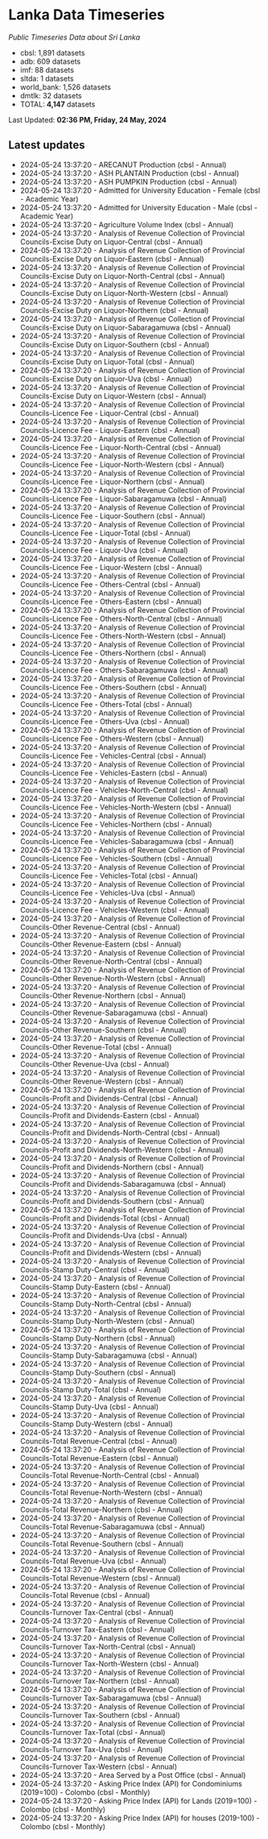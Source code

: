 # Lanka Data Timeseries
*Public Timeseries Data about Sri Lanka*

* cbsl: 1,891 datasets
* adb: 609 datasets
* imf: 88 datasets
* sltda: 1 datasets
* world_bank: 1,526 datasets
* dmtlk: 32 datasets
* TOTAL: **4,147** datasets

Last Updated: **02:36 PM, Friday, 24 May, 2024**

## Latest updates

* 2024-05-24 13:37:20 - ARECANUT Production (cbsl - Annual)
* 2024-05-24 13:37:20 - ASH PLANTAIN Production (cbsl - Annual)
* 2024-05-24 13:37:20 - ASH PUMPKIN Production (cbsl - Annual)
* 2024-05-24 13:37:20 - Admitted for University Education - Female (cbsl - Academic Year)
* 2024-05-24 13:37:20 - Admitted for University Education - Male (cbsl - Academic Year)
* 2024-05-24 13:37:20 - Agriculture Volume Index (cbsl - Annual)
* 2024-05-24 13:37:20 - Analysis of Revenue Collection of Provincial Councils-Excise Duty on Liquor-Central (cbsl - Annual)
* 2024-05-24 13:37:20 - Analysis of Revenue Collection of Provincial Councils-Excise Duty on Liquor-Eastern (cbsl - Annual)
* 2024-05-24 13:37:20 - Analysis of Revenue Collection of Provincial Councils-Excise Duty on Liquor-North-Central (cbsl - Annual)
* 2024-05-24 13:37:20 - Analysis of Revenue Collection of Provincial Councils-Excise Duty on Liquor-North-Western (cbsl - Annual)
* 2024-05-24 13:37:20 - Analysis of Revenue Collection of Provincial Councils-Excise Duty on Liquor-Northern (cbsl - Annual)
* 2024-05-24 13:37:20 - Analysis of Revenue Collection of Provincial Councils-Excise Duty on Liquor-Sabaragamuwa (cbsl - Annual)
* 2024-05-24 13:37:20 - Analysis of Revenue Collection of Provincial Councils-Excise Duty on Liquor-Southern (cbsl - Annual)
* 2024-05-24 13:37:20 - Analysis of Revenue Collection of Provincial Councils-Excise Duty on Liquor-Total (cbsl - Annual)
* 2024-05-24 13:37:20 - Analysis of Revenue Collection of Provincial Councils-Excise Duty on Liquor-Uva (cbsl - Annual)
* 2024-05-24 13:37:20 - Analysis of Revenue Collection of Provincial Councils-Excise Duty on Liquor-Western (cbsl - Annual)
* 2024-05-24 13:37:20 - Analysis of Revenue Collection of Provincial Councils-Licence Fee - Liquor-Central (cbsl - Annual)
* 2024-05-24 13:37:20 - Analysis of Revenue Collection of Provincial Councils-Licence Fee - Liquor-Eastern (cbsl - Annual)
* 2024-05-24 13:37:20 - Analysis of Revenue Collection of Provincial Councils-Licence Fee - Liquor-North-Central (cbsl - Annual)
* 2024-05-24 13:37:20 - Analysis of Revenue Collection of Provincial Councils-Licence Fee - Liquor-North-Western (cbsl - Annual)
* 2024-05-24 13:37:20 - Analysis of Revenue Collection of Provincial Councils-Licence Fee - Liquor-Northern (cbsl - Annual)
* 2024-05-24 13:37:20 - Analysis of Revenue Collection of Provincial Councils-Licence Fee - Liquor-Sabaragamuwa (cbsl - Annual)
* 2024-05-24 13:37:20 - Analysis of Revenue Collection of Provincial Councils-Licence Fee - Liquor-Southern (cbsl - Annual)
* 2024-05-24 13:37:20 - Analysis of Revenue Collection of Provincial Councils-Licence Fee - Liquor-Total (cbsl - Annual)
* 2024-05-24 13:37:20 - Analysis of Revenue Collection of Provincial Councils-Licence Fee - Liquor-Uva (cbsl - Annual)
* 2024-05-24 13:37:20 - Analysis of Revenue Collection of Provincial Councils-Licence Fee - Liquor-Western (cbsl - Annual)
* 2024-05-24 13:37:20 - Analysis of Revenue Collection of Provincial Councils-Licence Fee - Others-Central (cbsl - Annual)
* 2024-05-24 13:37:20 - Analysis of Revenue Collection of Provincial Councils-Licence Fee - Others-Eastern (cbsl - Annual)
* 2024-05-24 13:37:20 - Analysis of Revenue Collection of Provincial Councils-Licence Fee - Others-North-Central (cbsl - Annual)
* 2024-05-24 13:37:20 - Analysis of Revenue Collection of Provincial Councils-Licence Fee - Others-North-Western (cbsl - Annual)
* 2024-05-24 13:37:20 - Analysis of Revenue Collection of Provincial Councils-Licence Fee - Others-Northern (cbsl - Annual)
* 2024-05-24 13:37:20 - Analysis of Revenue Collection of Provincial Councils-Licence Fee - Others-Sabaragamuwa (cbsl - Annual)
* 2024-05-24 13:37:20 - Analysis of Revenue Collection of Provincial Councils-Licence Fee - Others-Southern (cbsl - Annual)
* 2024-05-24 13:37:20 - Analysis of Revenue Collection of Provincial Councils-Licence Fee - Others-Total (cbsl - Annual)
* 2024-05-24 13:37:20 - Analysis of Revenue Collection of Provincial Councils-Licence Fee - Others-Uva (cbsl - Annual)
* 2024-05-24 13:37:20 - Analysis of Revenue Collection of Provincial Councils-Licence Fee - Others-Western (cbsl - Annual)
* 2024-05-24 13:37:20 - Analysis of Revenue Collection of Provincial Councils-Licence Fee - Vehicles-Central (cbsl - Annual)
* 2024-05-24 13:37:20 - Analysis of Revenue Collection of Provincial Councils-Licence Fee - Vehicles-Eastern (cbsl - Annual)
* 2024-05-24 13:37:20 - Analysis of Revenue Collection of Provincial Councils-Licence Fee - Vehicles-North-Central (cbsl - Annual)
* 2024-05-24 13:37:20 - Analysis of Revenue Collection of Provincial Councils-Licence Fee - Vehicles-North-Western (cbsl - Annual)
* 2024-05-24 13:37:20 - Analysis of Revenue Collection of Provincial Councils-Licence Fee - Vehicles-Northern (cbsl - Annual)
* 2024-05-24 13:37:20 - Analysis of Revenue Collection of Provincial Councils-Licence Fee - Vehicles-Sabaragamuwa (cbsl - Annual)
* 2024-05-24 13:37:20 - Analysis of Revenue Collection of Provincial Councils-Licence Fee - Vehicles-Southern (cbsl - Annual)
* 2024-05-24 13:37:20 - Analysis of Revenue Collection of Provincial Councils-Licence Fee - Vehicles-Total (cbsl - Annual)
* 2024-05-24 13:37:20 - Analysis of Revenue Collection of Provincial Councils-Licence Fee - Vehicles-Uva (cbsl - Annual)
* 2024-05-24 13:37:20 - Analysis of Revenue Collection of Provincial Councils-Licence Fee - Vehicles-Western (cbsl - Annual)
* 2024-05-24 13:37:20 - Analysis of Revenue Collection of Provincial Councils-Other Revenue-Central (cbsl - Annual)
* 2024-05-24 13:37:20 - Analysis of Revenue Collection of Provincial Councils-Other Revenue-Eastern (cbsl - Annual)
* 2024-05-24 13:37:20 - Analysis of Revenue Collection of Provincial Councils-Other Revenue-North-Central (cbsl - Annual)
* 2024-05-24 13:37:20 - Analysis of Revenue Collection of Provincial Councils-Other Revenue-North-Western (cbsl - Annual)
* 2024-05-24 13:37:20 - Analysis of Revenue Collection of Provincial Councils-Other Revenue-Northern (cbsl - Annual)
* 2024-05-24 13:37:20 - Analysis of Revenue Collection of Provincial Councils-Other Revenue-Sabaragamuwa (cbsl - Annual)
* 2024-05-24 13:37:20 - Analysis of Revenue Collection of Provincial Councils-Other Revenue-Southern (cbsl - Annual)
* 2024-05-24 13:37:20 - Analysis of Revenue Collection of Provincial Councils-Other Revenue-Total (cbsl - Annual)
* 2024-05-24 13:37:20 - Analysis of Revenue Collection of Provincial Councils-Other Revenue-Uva (cbsl - Annual)
* 2024-05-24 13:37:20 - Analysis of Revenue Collection of Provincial Councils-Other Revenue-Western (cbsl - Annual)
* 2024-05-24 13:37:20 - Analysis of Revenue Collection of Provincial Councils-Profit and Dividends-Central (cbsl - Annual)
* 2024-05-24 13:37:20 - Analysis of Revenue Collection of Provincial Councils-Profit and Dividends-Eastern (cbsl - Annual)
* 2024-05-24 13:37:20 - Analysis of Revenue Collection of Provincial Councils-Profit and Dividends-North-Central (cbsl - Annual)
* 2024-05-24 13:37:20 - Analysis of Revenue Collection of Provincial Councils-Profit and Dividends-North-Western (cbsl - Annual)
* 2024-05-24 13:37:20 - Analysis of Revenue Collection of Provincial Councils-Profit and Dividends-Northern (cbsl - Annual)
* 2024-05-24 13:37:20 - Analysis of Revenue Collection of Provincial Councils-Profit and Dividends-Sabaragamuwa (cbsl - Annual)
* 2024-05-24 13:37:20 - Analysis of Revenue Collection of Provincial Councils-Profit and Dividends-Southern (cbsl - Annual)
* 2024-05-24 13:37:20 - Analysis of Revenue Collection of Provincial Councils-Profit and Dividends-Total (cbsl - Annual)
* 2024-05-24 13:37:20 - Analysis of Revenue Collection of Provincial Councils-Profit and Dividends-Uva (cbsl - Annual)
* 2024-05-24 13:37:20 - Analysis of Revenue Collection of Provincial Councils-Profit and Dividends-Western (cbsl - Annual)
* 2024-05-24 13:37:20 - Analysis of Revenue Collection of Provincial Councils-Stamp Duty-Central (cbsl - Annual)
* 2024-05-24 13:37:20 - Analysis of Revenue Collection of Provincial Councils-Stamp Duty-Eastern (cbsl - Annual)
* 2024-05-24 13:37:20 - Analysis of Revenue Collection of Provincial Councils-Stamp Duty-North-Central (cbsl - Annual)
* 2024-05-24 13:37:20 - Analysis of Revenue Collection of Provincial Councils-Stamp Duty-North-Western (cbsl - Annual)
* 2024-05-24 13:37:20 - Analysis of Revenue Collection of Provincial Councils-Stamp Duty-Northern (cbsl - Annual)
* 2024-05-24 13:37:20 - Analysis of Revenue Collection of Provincial Councils-Stamp Duty-Sabaragamuwa (cbsl - Annual)
* 2024-05-24 13:37:20 - Analysis of Revenue Collection of Provincial Councils-Stamp Duty-Southern (cbsl - Annual)
* 2024-05-24 13:37:20 - Analysis of Revenue Collection of Provincial Councils-Stamp Duty-Total (cbsl - Annual)
* 2024-05-24 13:37:20 - Analysis of Revenue Collection of Provincial Councils-Stamp Duty-Uva (cbsl - Annual)
* 2024-05-24 13:37:20 - Analysis of Revenue Collection of Provincial Councils-Stamp Duty-Western (cbsl - Annual)
* 2024-05-24 13:37:20 - Analysis of Revenue Collection of Provincial Councils-Total Revenue-Central (cbsl - Annual)
* 2024-05-24 13:37:20 - Analysis of Revenue Collection of Provincial Councils-Total Revenue-Eastern (cbsl - Annual)
* 2024-05-24 13:37:20 - Analysis of Revenue Collection of Provincial Councils-Total Revenue-North-Central (cbsl - Annual)
* 2024-05-24 13:37:20 - Analysis of Revenue Collection of Provincial Councils-Total Revenue-North-Western (cbsl - Annual)
* 2024-05-24 13:37:20 - Analysis of Revenue Collection of Provincial Councils-Total Revenue-Northern (cbsl - Annual)
* 2024-05-24 13:37:20 - Analysis of Revenue Collection of Provincial Councils-Total Revenue-Sabaragamuwa (cbsl - Annual)
* 2024-05-24 13:37:20 - Analysis of Revenue Collection of Provincial Councils-Total Revenue-Southern (cbsl - Annual)
* 2024-05-24 13:37:20 - Analysis of Revenue Collection of Provincial Councils-Total Revenue-Uva (cbsl - Annual)
* 2024-05-24 13:37:20 - Analysis of Revenue Collection of Provincial Councils-Total Revenue-Western (cbsl - Annual)
* 2024-05-24 13:37:20 - Analysis of Revenue Collection of Provincial Councils-Total Revenue (cbsl - Annual)
* 2024-05-24 13:37:20 - Analysis of Revenue Collection of Provincial Councils-Turnover Tax-Central (cbsl - Annual)
* 2024-05-24 13:37:20 - Analysis of Revenue Collection of Provincial Councils-Turnover Tax-Eastern (cbsl - Annual)
* 2024-05-24 13:37:20 - Analysis of Revenue Collection of Provincial Councils-Turnover Tax-North-Central (cbsl - Annual)
* 2024-05-24 13:37:20 - Analysis of Revenue Collection of Provincial Councils-Turnover Tax-North-Western (cbsl - Annual)
* 2024-05-24 13:37:20 - Analysis of Revenue Collection of Provincial Councils-Turnover Tax-Northern (cbsl - Annual)
* 2024-05-24 13:37:20 - Analysis of Revenue Collection of Provincial Councils-Turnover Tax-Sabaragamuwa (cbsl - Annual)
* 2024-05-24 13:37:20 - Analysis of Revenue Collection of Provincial Councils-Turnover Tax-Southern (cbsl - Annual)
* 2024-05-24 13:37:20 - Analysis of Revenue Collection of Provincial Councils-Turnover Tax-Total (cbsl - Annual)
* 2024-05-24 13:37:20 - Analysis of Revenue Collection of Provincial Councils-Turnover Tax-Uva (cbsl - Annual)
* 2024-05-24 13:37:20 - Analysis of Revenue Collection of Provincial Councils-Turnover Tax-Western (cbsl - Annual)
* 2024-05-24 13:37:20 - Area Served by a Post Office (cbsl - Annual)
* 2024-05-24 13:37:20 - Asking Price Index (API) for Condominiums (2019=100) - Colombo (cbsl - Monthly)
* 2024-05-24 13:37:20 - Asking Price Index (API) for Lands (2019=100) - Colombo (cbsl - Monthly)
* 2024-05-24 13:37:20 - Asking Price Index (API) for houses (2019-100) - Colombo (cbsl - Monthly)